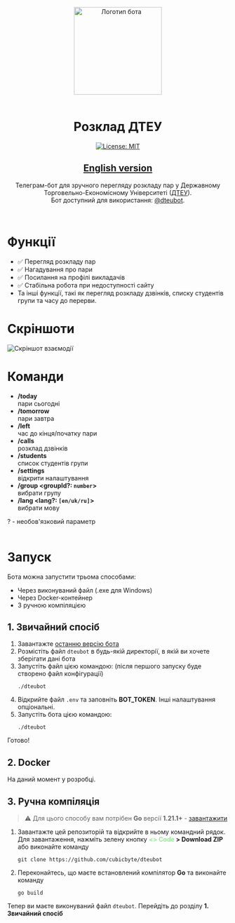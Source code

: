 <div align="center">

<img src="https://user-images.githubusercontent.com/81159301/193612153-e085ffb7-230b-413c-a7b2-c450536cd397.png" alt="Логотип бота" width="200"><br><br>

# Розклад ДТЕУ
[![License: MIT](https://img.shields.io/badge/License-MIT-yellow.svg)](LICENSE)
## [English version](README.en.md)

Телеграм-бот для зручного перегляду розкладу пар у Державному Торговельно-Економісному Університеті ([ДТЕУ](https://knute.edu.ua)).<br>
Бот доступний для використання: [@dteubot](https://t.me/dteubot).

</div><br>


# Функції

- ✅ Перегляд розкладу пар
- ✅ Нагадування про пари
- ✅ Посилання на профілі викладачів
- ✅ Стабільна робота при недоступності сайту
- Та інші функції, такі як перегляд розкладу дзвінків, списку студентів групи та часу до перерви.


# Скріншоти

![Скріншот взаємодії](https://github.com/cubicbyte/dteubot/assets/81159301/554f4df6-9812-4a65-b06e-9a6fd47df889)


# Команди

* **/today**<br>
  пари сьогодні
* **/tomorrow**<br>
  пари завтра
* **/left**<br>
  час до кінця/початку пари
* **/calls**<br>
  розклад дзвінків
* **/students**<br>
  список студентів групи
* **/settings**<br>
  відкрити налаштування
* **/group \<groupId?: `number`\>**<br>
  вибрати групу
* **/lang \<lang?: `[en/uk/ru]`\>**<br>
  вибрати мову

? - необов'язковий параметр
<br><br>


# Запуск

Бота можна запустити трьома способами:
- Через виконуваний файл (.exe для Windows)
- Через Docker-контейнер
- З ручною компіляцією

## 1. Звичайний спосіб

1. Завантажте [останню версію бота](https://github.com/cubicbyte/dteubot/releases/latest)
2. Розмістіть файл `dteubot` в будь-якій директорії, в якій ви хочете зберігати дані бота
3. Запустіть файл цією командою: (після першого запуску буде створено файл конфігурації)
   ```shell
   ./dteubot
   ```
4. Відкрийте файл `.env` та заповніть **BOT_TOKEN**. Інші налаштування опціональні.
5. Запустіть бота цією командою:
   ```shell
   ./dteubot
   ```

Готово!

## 2. Docker

На даний момент у розробці.

## 3. Ручна компіляція

> :warning: Для цього способу вам потрібен **Go** версії **1.21.1+** - [завантажити](https://golang.org/dl/)

1. Завантажте цей репозиторій та відкрийте в ньому командний рядок.<br>
   Для завантаження, нажміть зелену кнопку **<span style="color: lightgreen;"><> Code</span> > Download ZIP**<br>
   або виконайте команду
   ```shell
   git clone https://github.com/cubicbyte/dteubot
   ```
2. Переконайтесь, що маєте встановлений компілятор **Go** та виконайте команду
   ```shell
   go build
   ```

Тепер ви маєте виконуваний файл `dteubot`. Перейдіть до розділу **1. Звичайний спосіб**
